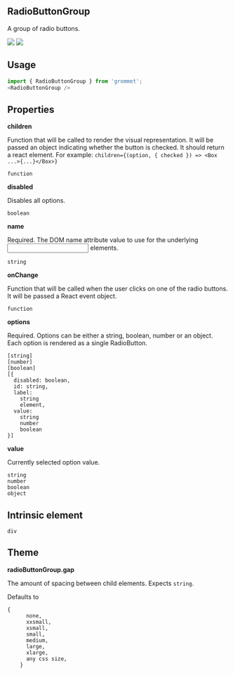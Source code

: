 ## RadioButtonGroup
A group of radio buttons.

[![](https://cdn-images-1.medium.com/fit/c/120/120/1*TD1P0HtIH9zF0UEH28zYtw.png)](https://storybook.grommet.io/?selectedKind=RadioButtonGroup&full=0&addons=0&stories=1&panelRight=0) [![](https://codesandbox.io/static/img/play-codesandbox.svg)](https://codesandbox.io/s/github/grommet/grommet-sandbox?initialpath=radiobuttongroup&module=%2Fsrc%2FRadioButtonGroup.js)
## Usage

```javascript
import { RadioButtonGroup } from 'grommet';
<RadioButtonGroup />
```

## Properties

**children**

Function that will be called to render the visual representation.
      It will be passed an object indicating whether the button is checked. It
      should return a react element.
      For example:
      `children={(option, { checked }) => <Box ...>{...}</Box>}`
      

```
function
```

**disabled**

Disables all options.

```
boolean
```

**name**

Required. The DOM name attribute value to use for the underlying <input/> 
      elements.

```
string
```

**onChange**

Function that will be called when the user clicks on one of the radio
      buttons. It will be passed a React event object.

```
function
```

**options**

Required. Options can be either a string, boolean, number 
      or an object. Each option is rendered as a single RadioButton.

```
[string]
[number]
[boolean]
[{
  disabled: boolean,
  id: string,
  label: 
    string
    element,
  value: 
    string
    number
    boolean
}]
```

**value**

Currently selected option value.

```
string
number
boolean
object
```
  
## Intrinsic element

```
div
```
## Theme
  
**radioButtonGroup.gap**

The amount of spacing between child elements. Expects `string`.

Defaults to

```
{
      none,
      xxsmall,
      xsmall,
      small,
      medium,
      large,
      xlarge,
      any css size,
    }
```
